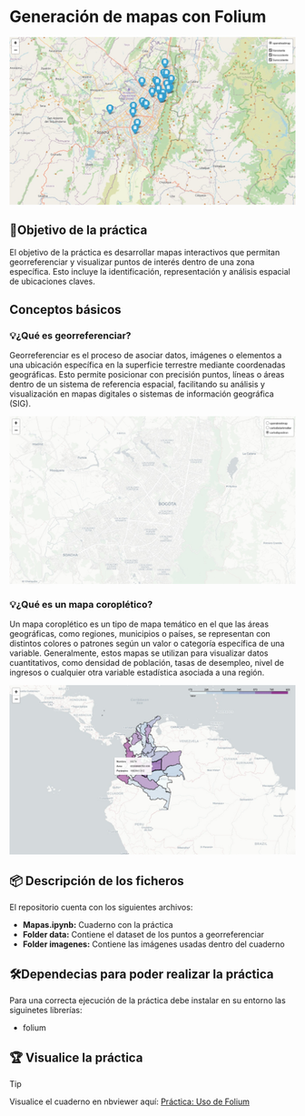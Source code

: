 # Generación de mapas con Folium

<p align="left">
    <img src="Imagenes_readme/Mapa_filtro.jpg" />
</p>

## 📌Objetivo de la práctica
El objetivo de la práctica es desarrollar mapas interactivos que permitan georreferenciar y visualizar puntos de interés dentro de una zona específica. Esto incluye la identificación, representación y análisis espacial de ubicaciones claves.

## Conceptos básicos
### 💡¿Qué es georreferenciar?
Georreferenciar es el proceso de asociar datos, imágenes o elementos a una ubicación específica en la superficie terrestre mediante coordenadas geográficas. Esto permite posicionar con precisión puntos, líneas o áreas dentro de un sistema de referencia espacial, facilitando su análisis y visualización en mapas digitales o sistemas de información geográfica (SIG).

<p align="left">
    <img src="Imagenes_readme/Mapa_capa.jpg" />
</p>

### 💡¿Qué es un mapa coroplético?
Un mapa coroplético es un tipo de mapa temático en el que las áreas geográficas, como regiones, municipios o países, se representan con distintos colores o patrones según un valor o categoría específica de una variable. Generalmente, estos mapas se utilizan para visualizar datos cuantitativos, como densidad de población, tasas de desempleo, nivel de ingresos o cualquier otra variable estadística asociada a una región.

<p align="left">
    <img src="Imagenes_readme/Mapa_coroplectico.jpg" />
</p>

## 📦 Descripción de los ficheros
El repositorio cuenta con los siguientes archivos:
- **Mapas.ipynb:** Cuaderno con la práctica
- **Folder data:** Contiene el dataset de los puntos a georreferenciar
- **Folder imagenes:** Contiene las imágenes usadas dentro del cuaderno

## 🛠️Dependecias para poder realizar la práctica
Para una correcta ejecución de la práctica debe instalar en su entorno las siguinetes librerías:
- folium

## 🏆 Visualice la práctica
> [!TIP]
> Visualice el cuaderno en nbviewer aquí: [Práctica: Uso de Folium](https://nbviewer.org/github/jgcarrillo0/Folium_Practica/blob/main/Cuaderno/Mapas.ipynb)
